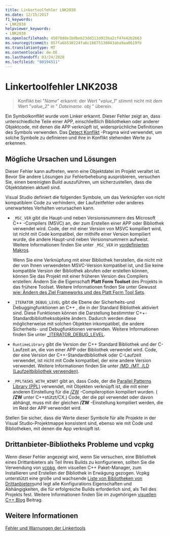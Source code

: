 ```yaml
---
title: Linkertoolfehler LNK2038
ms.date: 12/15/2017
f1_keywords:
- LNK2038
helpviewer_keywords:
- LNK2038
ms.openlocfilehash: 45078d8e1bdbeb23dd311d915ba2cf47e42b2663
ms.sourcegitcommit: 857fa6b530224fa6c18675138043aba9aa0619fb
ms.translationtype: MT
ms.contentlocale: de-DE
ms.lasthandoff: 03/24/2020
ms.locfileid: "80194511"
---
```

# <a name="linker-tools-error-lnk2038"></a>Linkertoolfehler LNK2038

> Konflikt bei "*Name*" erkannt: der Wert "*value_1*" stimmt nicht mit dem Wert "*value_2*" in " *Dateiname. obj* " überein.

Ein Symbolkonflikt wurde vom Linker erkannt. Dieser Fehler zeigt an, dass unterschiedliche Teile einer APP, einschließlich Bibliotheken oder anderer Objektcode, mit denen die APP verknüpft ist, widersprüchliche Definitionen des Symbols verwenden. Das [Detect Konflikt](../../preprocessor/detect-mismatch.md) -Pragma wird verwendet, um solche Symbole zu definieren und ihre in Konflikt stehenden Werte zu erkennen.

## <a name="possible-causes-and-solutions"></a>Mögliche Ursachen und Lösungen

Dieser Fehler kann auftreten, wenn eine Objektdatei im Projekt veraltet ist. Bevor Sie andere Lösungen zur Fehlerbehebung ausprobieren, versuchen Sie, einen bereinigten Build auszuführen, um sicherzustellen, dass die Objektdateien aktuell sind.

Visual Studio definiert die folgenden Symbole, um das Verknüpfen von nicht kompatiblem Code zu verhindern, der Laufzeitfehler oder anderes unerwartetes Verhalten verursachen kann.

- `_MSC_VER` gibt die Haupt-und neben Versionsnummern des Microsoft C++ -Compilers (MSVC) an, der zum Erstellen einer APP oder Bibliothek verwendet wird. Code, der mit einer Version von MSVC kompiliert wird, ist nicht mit Code kompatibel, der mithilfe einer Version kompiliert wurde, die andere Haupt-und neben Versionsnummern aufweist. Weitere Informationen finden Sie unter `_MSC_VER` in [vordefinierten Makros](../../preprocessor/predefined-macros.md).

   Wenn Sie eine Verknüpfung mit einer Bibliothek herstellen, die nicht mit der von Ihnen verwendeten MSVC-Version kompatibel ist, und Sie keine kompatible Version der Bibliothek abrufen oder erstellen können, können Sie das Projekt mit einer früheren Version des Compilers erstellen: Ändern Sie die Eigenschaft **Platt Form Toolset** des Projekts in das frühere Toolset. Weitere Informationen finden Sie unter Gewusst [wie: Ändern des Ziel Frameworks und des Platt Form Tool Sets](../../build/how-to-modify-the-target-framework-and-platform-toolset.md).

- `_ITERATOR_DEBUG_LEVEL` gibt die Ebene der Sicherheits-und Debuggingfunktionen an C++ , die in der Standard Bibliothek aktiviert sind. Diese Funktionen können die Darstellung bestimmter C++-Standardbibliotheksobjekte ändern. Dadurch werden diese möglicherweise mit solchen Objekten inkompatibel, die andere Sicherheits- und Debugfunktionen verwenden. Weitere Informationen finden Sie unter [_ITERATOR_DEBUG_LEVEL](../../standard-library/iterator-debug-level.md).

- `RuntimeLibrary` gibt die Version der C++ Standard Bibliothek und der C-Laufzeit an, die von einer APP oder Bibliothek verwendet wird. Code, der eine Version der C++-Standardbibliothek oder C-Laufzeit verwendet, ist nicht mit Code kompatibel, der eine andere Version verwendet. Weitere Informationen finden Sie unter [/MD, /MT, /LD (Laufzeitbibliothek verwenden)](../../build/reference/md-mt-ld-use-run-time-library.md).

- `_PPLTASKS_WITH_WINRT` gibt an, dass Code, der die [Parallel Patterns Library (PPL)](../../parallel/concrt/parallel-patterns-library-ppl.md) verwendet, mit Objekten verknüpft ist, die mit einer anderen Einstellung für die [/ZW](../../build/reference/zw-windows-runtime-compilation.md) -Compileroption kompiliert wurden. ( **/ZW** unter C++stützt/CX.) Code, der die ppl verwendet oder davon abhängt, muss mit der gleichen **/ZW** -Einstellung kompiliert werden, die im Rest der APP verwendet wird.

Stellen Sie sicher, dass die Werte dieser Symbole für alle Projekte in der Visual Studio-Projektmappe konsistent sind, ebenso wie mit Code und Bibliotheken, mit denen die App verknüpft ist.

## <a name="third-party-library-issues-and-vcpkg"></a>Drittanbieter-Bibliotheks Probleme und vcpkg

Wenn dieser Fehler angezeigt wird, wenn Sie versuchen, eine Bibliothek eines Drittanbieters als Teil Ihres Builds zu konfigurieren, sollten Sie die Verwendung von [vcpkg](../../vcpkg.md), dem visuellen C++ Paket-Manager, zum Installieren und Erstellen der Bibliothek in Erwägung gezogen. Vcpkg unterstützt eine große und wachsende [Liste von Bibliotheken von Drittanbietern](https://github.com/Microsoft/vcpkg/tree/master/ports)und legt alle Konfigurations Eigenschaften und Abhängigkeiten, die für erfolgreiche Builds erforderlich sind, als Teil des Projekts fest. Weitere Informationen finden Sie im zugehörigen [visuellen C++ Blog](https://blogs.msdn.microsoft.com/vcblog/2016/09/19/vcpkg-a-tool-to-acquire-and-build-c-open-source-libraries-on-windows/) Beitrag.

## <a name="see-also"></a>Weitere Informationen

[Fehler und Warnungen der Linkertools](../../error-messages/tool-errors/linker-tools-errors-and-warnings.md)
